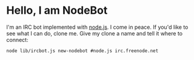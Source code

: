 # Hello, I am NodeBot #

I'm an IRC bot implemented with [node.js](http://nodejs.org/).  I come
in peace.  If you'd like to see what I can do, clone me.  Give my
clone a name and tell it where to connect:

    node lib/ircbot.js new-nodebot #node.js irc.freenode.net
